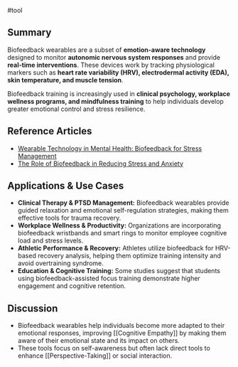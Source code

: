 #tool
## Summary

Biofeedback wearables are a subset of **emotion-aware technology** designed to monitor **autonomic nervous system responses** and provide **real-time interventions**. These devices work by tracking physiological markers such as **heart rate variability (HRV), electrodermal activity (EDA), skin temperature, and muscle tension**.

Biofeedback training is increasingly used in **clinical psychology, workplace wellness programs, and mindfulness training** to help individuals develop greater emotional control and stress resilience.

## Reference Articles

- [Wearable Technology in Mental Health: Biofeedback for Stress Management](https://pmc.ncbi.nlm.nih.gov/articles/PMC9494213/)
- [The Role of Biofeedback in Reducing Stress and Anxiety](https://pubmed.ncbi.nlm.nih.gov/38111608/)

## Applications & Use Cases

- **Clinical Therapy & PTSD Management:** Biofeedback wearables provide guided relaxation and emotional self-regulation strategies, making them effective tools for trauma recovery.
- **Workplace Wellness & Productivity:** Organizations are incorporating biofeedback wristbands and smart rings to monitor employee cognitive load and stress levels.
- **Athletic Performance & Recovery:** Athletes utilize biofeedback for HRV-based recovery analysis, helping them optimize training intensity and avoid overtraining syndrome.
- **Education & Cognitive Training:** Some studies suggest that students using biofeedback-assisted focus training demonstrate higher engagement and cognitive retention.


## Discussion

- Biofeedback wearables help individuals become more adapted to their emotional responses, improving [[Cognitive Empathy]] by making them aware of their emotional state and its impact on others.
- These tools focus on self-awareness but often lack direct tools to enhance [[Perspective-Taking]] or social interaction.

